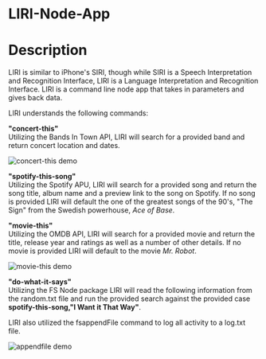 # LIRI-Node-App

# Description

LIRI is similar to iPhone's SIRI, though while SIRI is a Speech Interpretation and Recognition Interface, LIRI is a Language Interpretation and Recognition Interface. LIRI is a command line node app that takes in parameters and gives back data.

LIRI understands the following commands:

**"concert-this"**<br/>
Utilizing the Bands In Town API, LIRI will search for a provided band and return concert location and dates.

![concert-this demo](http://i68.tinypic.com/vzvjlz.gif)

**"spotify-this-song"**<br/>
Utilizing the Spotify APU, LIRI will search for a provided song and return the song title, album name and a preview link to the song on Spotify.  If no song is provided LIRI will default the one of the greatest songs of the 90's, "The Sign" from the Swedish powerhouse, *Ace of Base*. 


**"movie-this"**<br/>
Utilizing the OMDB API, LIRI will search for a provided movie and return the title, release year and ratings as well as a number of other details.  If no movie is provided LIRI will default to the movie *Mr. Robot*.

![movie-this demo](http://i63.tinypic.com/znlxrn.gif)

**"do-what-it-says"**<br/>
Utilizing the FS Node package LIRI will read the following information from the random.txt file and run the provided search against the provided case **spotify-this-song,"I Want it That Way"**.

LIRI also utilized the fsappendFile command to log all activity to a log.txt file.

![appendfile demo]()
